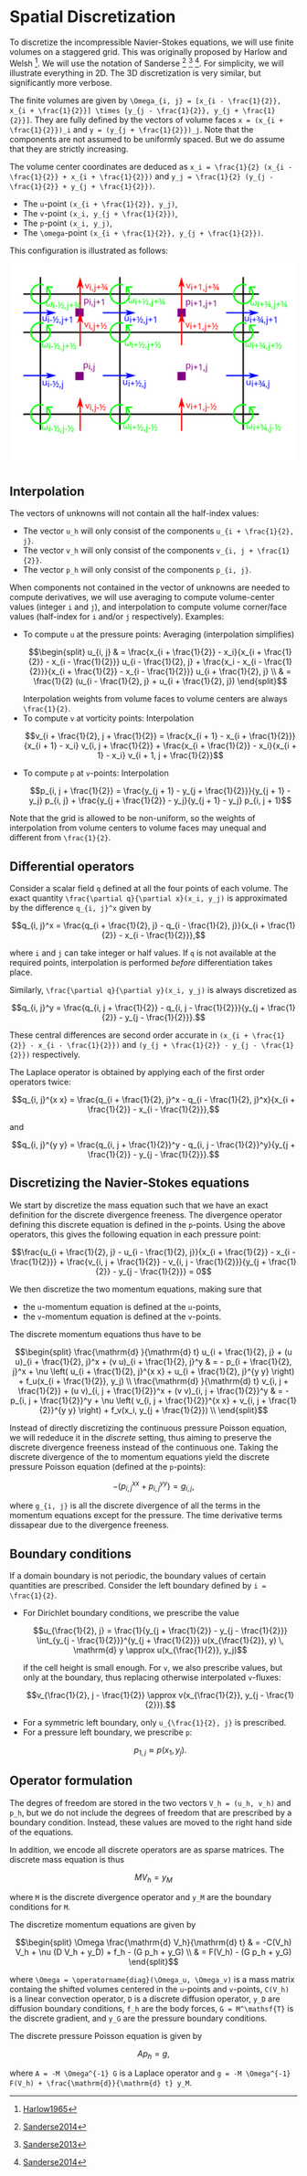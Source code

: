 # Spatial Discretization

To discretize the incompressible Navier-Stokes equations, we will use finite
volumes on a staggered grid. This was originally proposed by Harlow and Welsh
[^1]. We will use the notation of Sanderse [^2] [^3] [^4]. For simplicity, we
will illustrate everything in 2D. The 3D discretization is very similar, but
significantly more verbose.

The finite volumes are given by ``\Omega_{i, j} = [x_{i -
\frac{1}{2}}, x_{i + \frac{1}{2}}] \times [y_{j - \frac{1}{2}}, y_{j +
\frac{1}{2}}]``. They are fully defined by the vectors of volume faces ``x =
(x_{i + \frac{1}{2}})_i`` and ``y = (y_{j + \frac{1}{2}})_j``. Note that the
components are not assumed to be uniformly spaced. But we do assume that they
are strictly increasing.

The volume center coordinates are deduced as ``x_i = \frac{1}{2} (x_{i -
\frac{1}{2}} + x_{i + \frac{1}{2}})`` and ``y_j = \frac{1}{2} (y_{j -
\frac{1}{2}} + y_{j + \frac{1}{2}})``.

- The ``u``-point ``(x_{i + \frac{1}{2}}, y_j)``,
- The ``v``-point ``(x_i, y_{j + \frac{1}{2}})``,
- The ``p``-point ``(x_i, y_j)``,
- The ``\omega``-point ``(x_{i + \frac{1}{2}}, y_{j + \frac{1}{2}})``.

This configuration is illustrated as follows:

![Grid](../assets/grid.svg)

## Interpolation

The vectors of unknowns will not contain all the half-index values:

- The vector ``u_h`` will only consist of the components ``u_{i + \frac{1}{2}, j}``.
- The vector ``v_h`` will only consist of the components ``v_{i, j + \frac{1}{2}}``.
- The vector ``p_h`` will only consist of the components ``p_{i, j}``.

When components not contained in the vector of unknowns are needed to compute
derivatives, we will use averaging to compute volume-center values (integer ``i``
and ``j``), and interpolation to compute volume corner/face values
(half-index for ``i`` and/or ``j`` respectively). Examples:

- To compute ``u`` at the pressure points: Averaging (interpolation simplifies)
  ```math
  \begin{split}
      u_{i, j} & =
      \frac{x_{i + \frac{1}{2}} - x_i}{x_{i + \frac{1}{2}} - x_{i - \frac{1}{2}}}
      u_{i - \frac{1}{2}, j}
      + \frac{x_i - x_{i - \frac{1}{2}}}{x_{i + \frac{1}{2}} - x_{i - \frac{1}{2}}}
      u_{i + \frac{1}{2}, j} \\
      & = 
      \frac{1}{2} (u_{i - \frac{1}{2}, j} + u_{i + \frac{1}{2}, j})
  \end{split}
  ```
  Interpolation weights from volume faces to volume centers are always
  ``\frac{1}{2}``.
- To compute ``v`` at vorticity points: Interpolation
  ```math
  v_{i + \frac{1}{2}, j + \frac{1}{2}} =
  \frac{x_{i + 1} - x_{i + \frac{1}{2}}}{x_{i + 1} - x_i}
  v_{i, j + \frac{1}{2}}
  + \frac{x_{i + \frac{1}{2}} - x_i}{x_{i + 1} - x_i}
  v_{i + 1, j + \frac{1}{2}}
  ```
- To compute ``p`` at ``v``-points: Interpolation
  ```math
  p_{i, j + \frac{1}{2}} =
  \frac{y_{j + 1} - y_{j + \frac{1}{2}}}{y_{j + 1} - y_j}
  p_{i, j}
  + \frac{y_{j + \frac{1}{2}} - y_j}{y_{j + 1} - y_j}
  p_{i, j + 1}
  ```

Note that the grid is allowed to be non-uniform, so the weights of interpolation from
volume centers to volume faces may unequal and different from ``\frac{1}{2}``.

## Differential operators

Consider a scalar field ``q`` defined at all the four points of each volume. The
exact quantity ``\frac{\partial q}{\partial x}(x_i, y_j)`` is
approximated by the difference ``q_{i, j}^x`` given by

```math
q_{i, j}^x =
\frac{q_{i + \frac{1}{2}, j} - q_{i -
\frac{1}{2}, j}}{x_{i + \frac{1}{2}} - x_{i - \frac{1}{2}}},
```

where ``i`` and ``j`` can take integer or half values. If ``q`` is not
available at the required points, interpolation is performed *before*
differentiation takes place.

Similarly, ``\frac{\partial q}{\partial y}(x_i, y_j)`` is
always discretized as

```math
q_{i, j}^y = \frac{q_{i, j + \frac{1}{2}} - q_{i, j -
\frac{1}{2}}}{y_{j + \frac{1}{2}} - y_{j - \frac{1}{2}}}.
```

These central differences are second order accurate in ``(x_{i + \frac{1}{2}} - x_{i - \frac{1}{2}})`` and ``(y_{j + \frac{1}{2}} - y_{j - \frac{1}{2}})`` respectively.

The Laplace operator is obtained by applying each of the first order operators
twice:

```math
q_{i, j}^{x x} =
\frac{q_{i + \frac{1}{2}, j}^x - q_{i -
\frac{1}{2}, j}^x}{x_{i + \frac{1}{2}} - x_{i - \frac{1}{2}}},
```

and

```math
q_{i, j}^{y y} = \frac{q_{i, j + \frac{1}{2}}^y - q_{i, j -
\frac{1}{2}}^y}{y_{j + \frac{1}{2}} - y_{j - \frac{1}{2}}}.
```

## Discretizing the Navier-Stokes equations

We start by discretize
the mass equation such that we have an exact definition for the discrete
divergence freeness. The divergence operator defining this discrete equation is
defined in the ``p``-points. Using the above operators, this gives the
following equation in each pressure point:

```math
\frac{u_{i + \frac{1}{2}, j} - u_{i - \frac{1}{2}, j}}{x_{i + \frac{1}{2}} -
x_{i - \frac{1}{2}}} +
\frac{v_{i, j + \frac{1}{2}} - v_{i, j - \frac{1}{2}}}{y_{j + \frac{1}{2}} -
y_{j - \frac{1}{2}}}
= 0
```

We then discretize the two momentum equations, making sure that

- the ``u``-momentum equation is defined at the ``u``-points,
- the ``v``-momentum equation is defined at the ``v``-points.

The discrete momentum equations thus have to be

```math
\begin{split}
    \frac{\mathrm{d} }{\mathrm{d} t} u_{i + \frac{1}{2}, j} + (u u)_{i +
    \frac{1}{2}, j}^x + (v u)_{i + \frac{1}{2}, j}^y & = - p_{i + \frac{1}{2},
    j}^x + \nu \left( u_{i + \frac{1}{2}, j}^{x x} + u_{i + \frac{1}{2}, j}^{y y}
    \right) + f_u(x_{i + \frac{1}{2}}, y_j) \\
    \frac{\mathrm{d} }{\mathrm{d} t} v_{i, j + \frac{1}{2}} + (u v)_{i, j +
    \frac{1}{2}}^x + (v v)_{i, j + \frac{1}{2}}^y & = - p_{i, j +
    \frac{1}{2}}^y + \nu \left( v_{i, j + \frac{1}{2}}^{x x} + v_{i, j +
    \frac{1}{2}}^{y y} \right) + f_v(x_i, y_{j + \frac{1}{2}}) \\
\end{split}
```

Instead of directly discretizing the continuous pressure Poisson equation, we
will rededuce it in the *discrete* setting, thus aiming to preserve the
discrete divergence freeness instead of the continuous one. Taking the discrete
divergence of the to momentum equations yield the discrete pressure Poisson
equation (defined at the ``p``-points):

```math
- \left( p_{i, j}^{x x} + p_{i, j}^{y y} \right) = g_{i, j},
```

where ``g_{i, j}`` is all the discrete divergence of all the terms in the
momentum equations except for the pressure. The time derivative terms dissapear
due to the divergence freeness.

## Boundary conditions

If a domain boundary is not periodic, the boundary values of certain quantities
are prescribed. Consider the left boundary defined by ``i = \frac{1}{2}``.

- For Dirichlet boundary conditions, we prescribe the value
  ```math
  u_{\frac{1}{2}, j} =
  \frac{1}{y_{j + \frac{1}{2}} - y_{j - \frac{1}{2}}}
  \int_{y_{j - \frac{1}{2}}}^{y_{j + \frac{1}{2}}} u(x_{\frac{1}{2}}, y) \, \mathrm{d} y
  \approx u(x_{\frac{1}{2}}, y_j)
  ```
  if the cell height is small enough. For ``v``, we also prescribe
  values, but only at the boundary, thus replacing otherwise interpolated
  ``v``-fluxes:
  ```math
  v_{\frac{1}{2}, j - \frac{1}{2}} \approx v(x_{\frac{1}{2}}, y_{j - \frac{1}{2}}).
  ```
- For a symmetric left boundary, only ``u_{\frac{1}{2}, j}`` is prescribed.
- For a pressure left boundary, we prescribe ``p``:
  ```math
  p_{1, j} \approx p(x_1, y_j).
  ```

## Operator formulation

The degres of freedom are stored in the two vectors ``V_h = (u_h, v_h)`` and
``p_h``, but we do not include the degrees of freedom that are prescribed by a
boundary condition. Instead, these values are moved to the right hand side of
the equations.

In addition, we encode all discrete operators are as sparse matrices. The
discrete mass equation is thus

```math
M V_h = y_M
```
where ``M`` is the discrete divergence operator and ``y_M`` are the boundary
conditions for ``M``.

The discretize momentum equations are given by

```math
\begin{split}
\Omega \frac{\mathrm{d} V_h}{\mathrm{d} t} & = -C(V_h) V_h + \nu (D V_h +
y_D) + f_h - (G p_h + y_G) \\
& = F(V_h) - (G p_h + y_G)
\end{split}
```

where ``\Omega = \operatorname{diag}(\Omega_u, \Omega_v)`` is a mass matrix
containg the shifted volumes centered in the ``u``-points and ``v``-points,
``C(V_h)`` is a linear convection operator, ``D`` is a discrete diffusion
operator, ``y_D`` are diffusion boundary conditions, ``f_h`` are the body
forces, ``G = M^\mathsf{T}`` is the discrete gradient, and ``y_G`` are the
pressure boundary conditions.

The discrete pressure Poisson equation is given by

```math
A p_h = g,
```

where ``A = -M \Omega^{-1} G`` is a Laplace operator and ``g = -M \Omega^{-1} F(V_h) + \frac{\mathrm{d}}{\mathrm{d} t} y_M``.

[^1]: [Harlow1965](@cite)
[^2]: [Sanderse2014](@cite)
[^3]: [Sanderse2013](@cite)
[^4]: [Sanderse2014](@cite)
